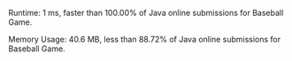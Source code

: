 Runtime: 1 ms, faster than 100.00% of Java online submissions for Baseball Game.

Memory Usage: 40.6 MB, less than 88.72% of Java online submissions for Baseball Game.
